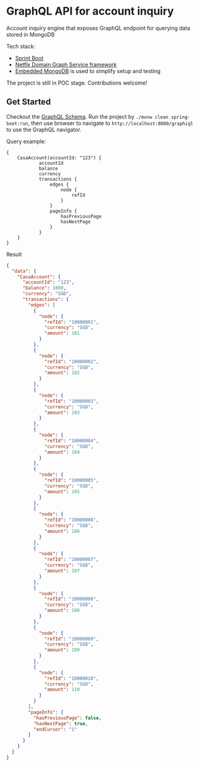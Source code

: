 # GraphQL API for account inquiry

Account inquiry engine that exposes GraphQL endpoint for querying data stored in MongoDB

Tech stack:

* [Sprint Boot](https://spring.io/)
* [Netflx Domain Graph Service framework](https://netflix.github.io/dgs/)
* [Embedded MongoDB]() is used to simplify setup and testing

The project is still in POC stage. Contributions welcome!

## Get Started

Checkout the [GraphQL Schema](src/main/resources/schema/schema.graphqls). Run the project
by ```./mvnw clean spring-boot:run```, then use browser to navigate to ```http://localhost:8080/graphiql``` to use the GraphQL navigator.

Query example:
```text
{
    CasaAccount(accountId: "123") {
            accountId
            balance
            currency
            transactions {
                edges {
                    node {
                        refId
                    }
                }
                pageInfo {
                    hasPreviousPage
                    hasNextPage
                }
            }
    }
}
```

Result

```json
{
  "data": {
    "CasaAccount": {
      "accountId": "123",
      "balance": 1000,
      "currency": "SGD",
      "transactions": {
        "edges": [
          {
            "node": {
              "refId": "10000001",
              "currency": "SGD",
              "amount": 101
            }
          },
          {
            "node": {
              "refId": "10000002",
              "currency": "SGD",
              "amount": 102
            }
          },
          {
            "node": {
              "refId": "10000003",
              "currency": "SGD",
              "amount": 103
            }
          },
          {
            "node": {
              "refId": "10000004",
              "currency": "SGD",
              "amount": 104
            }
          },
          {
            "node": {
              "refId": "10000005",
              "currency": "SGD",
              "amount": 105
            }
          },
          {
            "node": {
              "refId": "10000006",
              "currency": "SGD",
              "amount": 106
            }
          },
          {
            "node": {
              "refId": "10000007",
              "currency": "SGD",
              "amount": 107
            }
          },
          {
            "node": {
              "refId": "10000008",
              "currency": "SGD",
              "amount": 108
            }
          },
          {
            "node": {
              "refId": "10000009",
              "currency": "SGD",
              "amount": 109
            }
          },
          {
            "node": {
              "refId": "10000010",
              "currency": "SGD",
              "amount": 110
            }
          }
        ],
        "pageInfo": {
          "hasPreviousPage": false,
          "hasNextPage": true,
          "endCursor": "1"
        }
      }
    }
  }
}
```
